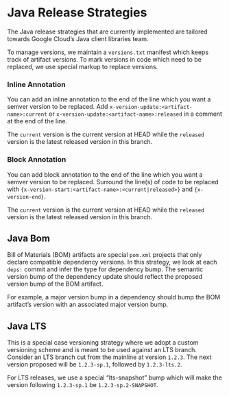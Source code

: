 Java Release Strategies
=======================

The Java release strategies that are currently implemented are tailored towards Google Cloud’s Java client libraries team.

To manage versions, we maintain a `versions.txt` manifest which keeps track of artifact versions. To mark versions in code which need to be replaced, we use special markup to replace versions.

### Inline Annotation

You can add an inline annotation to the end of the line which you want a semver version to be replaced. Add `x-version-update:<artifact-name>:current` or `x-version-update:<artifact-name>:released` in a comment at the end of the line.

The `current` version is the current version at HEAD while the `released` version is the latest released version in this branch.

### Block Annotation

You can add block annotation to the end of the line which you want a semver version to be replaced. Surround the line(s) of code to be replaced with `{x-version-start:<artifact-name>:<current|released>}` and `{x-version-end}`.

The `current` version is the current version at HEAD while the `released` version is the latest released version in this branch.

Java Bom
--------

Bill of Materials (BOM) artifacts are special `pom.xml` projects that only declare compatible dependency versions. In this strategy, we look at each `deps:` commit and infer the type for dependency bump. The semantic version bump of the dependency update should reflect the proposed version bump of the BOM artifact.

For example, a major version bump in a dependency should bump the BOM artifact’s version with an associated major version bump.

Java LTS
--------

This is a special case versioning strategy where we adopt a custom versioning scheme and is meant to be used against an LTS branch. Consider an LTS branch cut from the mainline at version `1.2.3`. The next version proposed will be `1.2.3-sp.1`, followed by `1.2.3-lts.2`.

For LTS releases, we use a special “lts-snapshot” bump which will make the version following `1.2.3-sp.1` be `1.2.3-sp.2-SNAPSHOT`.
